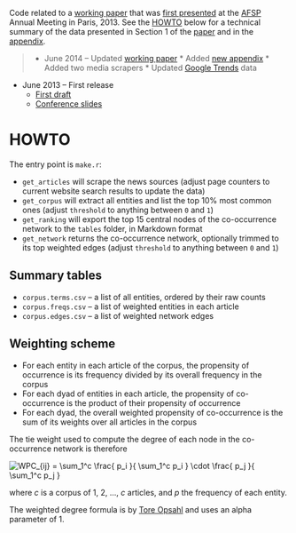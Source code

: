 Code related to a [working paper][paper] that was [first presented][draft] at the [AFSP](http://www.afsp.msh-paris.fr/) Annual Meeting in Paris, 2013. See the [HOWTO](#howto) below for a technical summary of the data presented in Section 1 of the [paper][paper] and in the [appendix][appendix].

> * June 2014 – Updated [working paper][paper]
	* Added [new appendix][appendix]
	* Added two media scrapers
	* Updated [Google Trends][gtrends] data
* June 2013 – First release
	* [First draft][draft]
	* [Conference slides][slides]

[gtrends]: https://www.google.com/trends/
[draft]: https://github.com/briatte/afsp2013/raw/master/afsp2013/draft.pdf
[slides]: https://github.com/briatte/afsp2013/raw/master/afsp2013/slides.pdf
[paper]: http://goo.gl/C8kW1s
[appendix]: http://goo.gl/gaKlFD

# HOWTO

The entry point is `make.r`:

* `get_articles` will scrape the news sources (adjust page counters to current website search results to update the data)
* `get_corpus` will extract all entities and list the top 10% most common ones (adjust `threshold` to anything between `0` and `1`)
* `get_ranking` will export the top 15 central nodes of the co-occurrence network to the `tables` folder, in Markdown format
* `get_network` returns the co-occurrence network, optionally trimmed to its top weighted edges (adjust `threshold` to anything between `0` and `1`)

## Summary tables

* `corpus.terms.csv` – a list of all entities, ordered by their raw counts
* `corpus.freqs.csv` – a list of weighted entities in each article
* `corpus.edges.csv` – a list of weighted network edges

## Weighting scheme

* For each entity in each article of the corpus, the propensity of occurrence is its frequency divided by its overall frequency in the corpus
* For each dyad of entities in each article, the propensity of co-occurrence is the product of their propensity of occurrence
* For each dyad, the overall weighted propensity of co-occurrence is the sum of its weights over all articles in the corpus

The tie weight used to compute the degree of each node in the co-occurrence network is therefore

![WPC_{ij} = \sum_1^c \frac{ p_i }{ \sum_1^c p_i } \cdot \frac{ p_j }{ \sum_1^c p_j }](http://i.imgur.com/yJwXITO.png)

where _c_ is a corpus of 1, 2, ..., _c_ articles, and _p_ the frequency of each entity.

The weighted degree formula is by [Tore Opsahl](http://toreopsahl.com/tnet/weighted-networks/node-centrality/) and uses an alpha parameter of 1.
